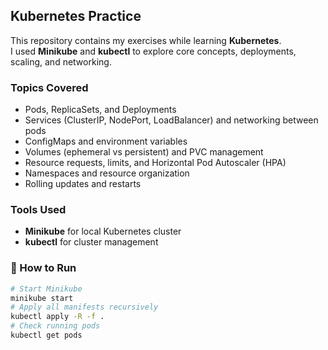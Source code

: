 ## Kubernetes Practice

This repository contains my exercises while learning **Kubernetes**.  
I used **Minikube** and **kubectl** to explore core concepts, deployments, scaling, and networking.

### Topics Covered

- Pods, ReplicaSets, and Deployments
- Services (ClusterIP, NodePort, LoadBalancer) and networking between pods
- ConfigMaps and environment variables
- Volumes (ephemeral vs persistent) and PVC management
- Resource requests, limits, and Horizontal Pod Autoscaler (HPA)
- Namespaces and resource organization
- Rolling updates and restarts

### Tools Used

- **Minikube** for local Kubernetes cluster
- **kubectl** for cluster management

### 🚀 How to Run

```bash
# Start Minikube
minikube start
# Apply all manifests recursively
kubectl apply -R -f .
# Check running pods
kubectl get pods
```
